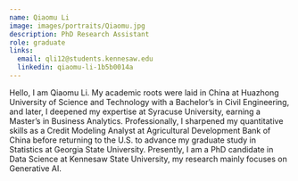 ```yaml
---
name: Qiaomu Li
image: images/portraits/Qiaomu.jpg
description: PhD Research Assistant
role: graduate
links:
  email: qli12@students.kennesaw.edu
  linkedin: qiaomu-li-1b5b0014a
---
```

<!-- Personal description goes here -->
Hello, I am Qiaomu Li. My academic roots were laid in China at Huazhong University of Science and Technology with a Bachelor’s in Civil Engineering, and later, I deepened my expertise at Syracuse University, earning a Master’s in Business Analytics. Professionally, I sharpened my quantitative skills as a Credit Modeling Analyst at Agricultural Development Bank of China before returning to the U.S. to advance my graduate study in Statistics at Georgia State University. Presently, I am a PhD candidate in Data Science at Kennesaw State University, my research mainly focuses on Generative AI.
